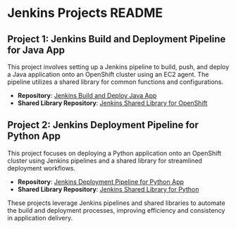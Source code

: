# Jenkins Projects README

## Project 1: Jenkins Build and Deployment Pipeline for Java App

This project involves setting up a Jenkins pipeline to build, push, and deploy a Java application onto an OpenShift cluster using an EC2 agent. The pipeline utilizes a shared library for common functions and configurations.

- **Repository**: [Jenkins Build and Deploy Java App](https://github.com/omaRouby/jenkins-ivolve.git)
- **Shared Library Repository**: [Jenkins Shared Library for OpenShift](https://github.com/omaRouby/shared-lib-oc.git)

## Project 2: Jenkins Deployment Pipeline for Python App

This project focuses on deploying a Python application onto an OpenShift cluster using Jenkins pipelines and a shared library for streamlined deployment workflows.

- **Repository**: [Jenkins Deployment Pipeline for Python App](https://github.com/omaRouby/Jenkins2-ivolve.git)
- **Shared Library Repository**: [Jenkins Shared Library for Python](https://github.com/omaRouby/share-library-python.git)

These projects leverage Jenkins pipelines and shared libraries to automate the build and deployment processes, improving efficiency and consistency in application delivery.

